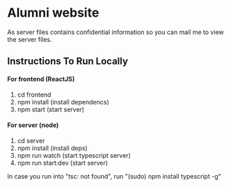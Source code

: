 # Alumni website

As server files contains confidential information so you can mail me to view the server files.

## Instructions To Run Locally

#### For frontend (ReactJS)

1) cd frontend
2) npm install (install dependencs)
3) npm start (start server)

#### For server (node)

1) cd server
2) npm install (install deps)
3) npm run watch (start typescript server)
4) npm run start:dev (start server)


In case you run into "tsc: not found", run "(sudo) npm install typescript -g"
